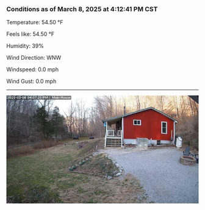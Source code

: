 ### Conditions as of March 8, 2025 at 4:12:41 PM CST 

Temperature: 54.50 &deg;F

Feels like: 54.50 &deg;F

Humidity: 39%

Wind Direction: WNW

Windspeed: 0.0 mph

Wind Gust: 0.0 mph

---

<img src="./images/latest.jpeg"/>

